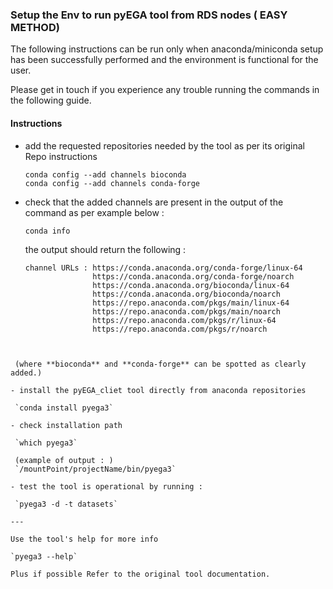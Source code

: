 
### Setup the Env to run pyEGA tool from RDS nodes ( EASY METHOD)

The following instructions can be run only when anaconda/miniconda setup has been successfully performed and the environment is functional for the user.

Please get in touch if you experience any trouble running the commands in the following guide.

#### Instructions

- add the requested repositories needed by the tool as per its original Repo instructions  

  `conda config --add channels bioconda`  
  `conda config --add channels conda-forge`  

- check that the added channels are present in the output of the command as per example below :

  `conda info`

  the output should return the following :  

  ```   
  channel URLs : https://conda.anaconda.org/conda-forge/linux-64
                 https://conda.anaconda.org/conda-forge/noarch
                 https://conda.anaconda.org/bioconda/linux-64
                 https://conda.anaconda.org/bioconda/noarch
                 https://repo.anaconda.com/pkgs/main/linux-64
                 https://repo.anaconda.com/pkgs/main/noarch
                 https://repo.anaconda.com/pkgs/r/linux-64
                 https://repo.anaconda.com/pkgs/r/noarch

 ```


  (where **bioconda** and **conda-forge** can be spotted as clearly added.)

- install the pyEGA_cliet tool directly from anaconda repositories  

  `conda install pyega3`

- check installation path  

  `which pyega3`

  (example of output : )  
  `/mountPoint/projectName/bin/pyega3`

- test the tool is operational by running :   

  `pyega3 -d -t datasets`

---

Use the tool's help for more info  

`pyega3 --help`

Plus if possible Refer to the original tool documentation.
